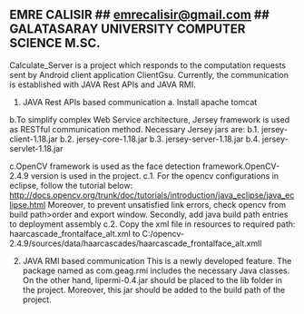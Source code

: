 ## EMRE CALISIR ## emrecalisir@gmail.com ## GALATASARAY UNIVERSITY COMPUTER SCIENCE M.SC. #
 
Calculate_Server is a project which responds to the computation requests sent by Android client application ClientGsu. Currently, the communication is established with JAVA Rest APIs and JAVA RMI. 

1. JAVA Rest APIs based communication
a. Install apache tomcat 

b.To simplify complex Web Service architecture, Jersey framework is used as RESTful communication method. Necessary Jersey jars are: 
b.1. jersey-client-1.18.jar
b.2. jersey-core-1.18.jar
b.3. jersey-server-1.18.jar
b.4. jersey-servlet-1.18.jar  

c.OpenCV framework is used as the face detection framework.OpenCV-2.4.9 version is used in the project.
c.1. For the opencv configurations in eclipse, follow the tutorial below: 
http://docs.opencv.org/trunk/doc/tutorials/introduction/java_eclipse/java_eclipse.html
Moreover, to prevent unsatisfied link errors, check opencv from build path>order and export window. Secondly, add java build path entries to deployment assembly
c.2. Copy the xml file in resources to required path: haarcascade_frontalface_alt.xml to C:/opencv-2.4.9/sources/data/haarcascades/haarcascade_frontalface_alt.xmll

2. JAVA RMI based communication
This is a newly developed feature. The package named as com.geag.rmi includes the necessary Java classes. On the other hand, lipermi-0.4.jar should be placed to the lib folder in the project. Moreover, this jar should be added to the build path of the project. 


